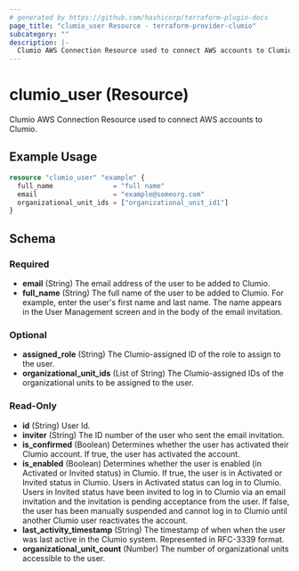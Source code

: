 ```yaml
---
# generated by https://github.com/hashicorp/terraform-plugin-docs
page_title: "clumio_user Resource - terraform-provider-clumio"
subcategory: ""
description: |-
  Clumio AWS Connection Resource used to connect AWS accounts to Clumio.
---
```


# clumio_user (Resource)

Clumio AWS Connection Resource used to connect AWS accounts to Clumio.

## Example Usage

```terraform
resource "clumio_user" "example" {
  full_name               = "full name"
  email                   = "example@someorg.com"
  organizational_unit_ids = ["organizational_unit_id1"]
}
```

<!-- schema generated by tfplugindocs -->
## Schema

### Required

- **email** (String) The email address of the user to be added to Clumio.
- **full_name** (String) The full name of the user to be added to Clumio. For example, enter the user's first name and last name. The name appears in the User Management screen and in the body of the email invitation.

### Optional

- **assigned_role** (String) The Clumio-assigned ID of the role to assign to the user.
- **organizational_unit_ids** (List of String) The Clumio-assigned IDs of the organizational units to be assigned to the user.

### Read-Only

- **id** (String) User Id.
- **inviter** (String) The ID number of the user who sent the email invitation.
- **is_confirmed** (Boolean) Determines whether the user has activated their Clumio account. If true, the user has activated the account.
- **is_enabled** (Boolean) Determines whether the user is enabled (in Activated or Invited status) in Clumio. If true, the user is in Activated or Invited status in Clumio. Users in Activated status can log in to Clumio. Users in Invited status have been invited to log in to Clumio via an email invitation and the invitation is pending acceptance from the user. If false, the user has been manually suspended and cannot log in to Clumio until another Clumio user reactivates the account.
- **last_activity_timestamp** (String) The timestamp of when when the user was last active in the Clumio system. Represented in RFC-3339 format.
- **organizational_unit_count** (Number) The number of organizational units accessible to the user.


